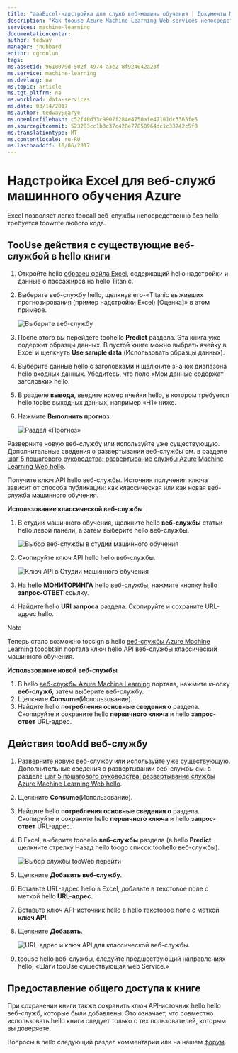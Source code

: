 ```yaml
---
title: "aaaExcel-надстройка для служб веб-машины обучения | Документы Microsoft"
description: "Как toouse Azure Machine Learning Web services непосредственно в Microsoft Excel без написания кода."
services: machine-learning
documentationcenter: 
author: tedway
manager: jhubbard
editor: cgronlun
tags: 
ms.assetid: 9618079d-502f-4974-a3e2-8f924042a23f
ms.service: machine-learning
ms.devlang: na
ms.topic: article
ms.tgt_pltfrm: na
ms.workload: data-services
ms.date: 03/14/2017
ms.author: tedway;garye
ms.openlocfilehash: c52f40d33c9907f284e4750afe47181dc3365fe5
ms.sourcegitcommit: 523283cc1b3c37c428e77850964dc1c33742c5f0
ms.translationtype: MT
ms.contentlocale: ru-RU
ms.lasthandoff: 10/06/2017
---
```

# <a name="excel-add-in-for-azure-machine-learning-web-services"></a>Надстройка Excel для веб-служб машинного обучения Azure
Excel позволяет легко toocall веб-службы непосредственно без hello требуется toowrite любого кода.

## <a name="steps-toouse-an-existing-web-service-in-hello-workbook"></a>TooUse действия с существующие веб-службой в hello книги

1. Откройте hello [образец файла Excel](http://aka.ms/amlexcel-sample-2), содержащий hello надстройки и данные о пассажиров на hello Titanic.
2. Выберите веб-службу hello, щелкнув его-«Titanic выживших прогнозирования (пример надстройки Excel) [Оценка]» в этом примере.
   
    ![Выберите веб-службу][01]
3. После этого вы перейдете toohello **Predict** раздела.  Эта книга уже содержит образцы данных. В пустой книге можно выбрать ячейку в Excel и щелкнуть **Use sample data** (Использовать образцы данных).
4. Выберите данные hello с заголовками и щелкните значок диапазона hello входных данных.  Убедитесь, что поле «Мои данные содержат заголовки» hello.
5. В разделе **вывода**, введите номер ячейки hello, в котором требуется hello toobe выходных данных, например «H1» ниже.
6. Нажмите **Выполнить прогноз**.
   
    ![Раздел «Прогноз»][02]

Разверните новую веб-службу или используйте уже существующую. Дополнительные сведения о развертывании веб-службы см. в разделе [шаг 5 пошагового руководства: развертывание службы Azure Machine Learning Web hello](machine-learning-walkthrough-5-publish-web-service.md).

Получите ключ API hello веб-службы. Источник получения ключа зависит от способа публикации: как классическая или как новая веб-служба машинного обучения.

**Использование классической веб-службы** 

1. В студии машинного обучения, щелкните hello **веб-службы** статьи hello левой панели, а затем выберите hello веб-службы.
   
    ![Выбор веб-службы в студии машинного обучения][04]
2. Скопируйте ключ API hello hello веб-службы.
   
    ![Ключ API в Студии машинного обучения][05]
3. На hello **МОНИТОРИНГА** hello веб-службы, нажмите кнопку hello **запрос-ОТВЕТ** ссылку.
4. Найдите hello **URI запроса** раздела.  Скопируйте и сохраните URL-адрес hello.

> [!NOTE]
> Теперь стало возможно toosign в hello [веб-службы Azure Machine Learning](https://services.azureml.net) tooobtain портала ключ hello API веб-службы классический машинного обучения.
> 
> 

**Использование новой веб-службы**

1. В hello [веб-службы Azure Machine Learning](https://services.azureml.net) портала, нажмите кнопку **веб-служб**, затем выберите веб-службу. 
2. Щелкните **Consume**(Использование).
3. Найдите hello **потребления основные сведения о** раздела. Скопируйте и сохраните hello **первичного ключа** и hello **запрос-ответ** URL-адрес.

## <a name="steps-tooadd-a-new-web-service"></a>Действия tooAdd веб-службу

1. Разверните новую веб-службу или используйте уже существующую. Дополнительные сведения о развертывании веб-службы см. в разделе [шаг 5 пошагового руководства: развертывание службы Azure Machine Learning Web hello](machine-learning-walkthrough-5-publish-web-service.md).
2. Щелкните **Consume**(Использование).
3. Найдите hello **потребления основные сведения о** раздела. Скопируйте и сохраните hello **первичного ключа** и hello **запрос-ответ** URL-адрес.
4. В Excel, выберите toohello **веб-службы** раздела (в hello **Predict** щелкните стрелку Назад hello toogo список toohello веб-службы).
   
    ![Выбор службы tooWeb перейти][03]
5. Щелкните **Добавить веб-службу**.
6. Вставьте URL-адрес hello в Excel, добавьте в текстовое поле с меткой hello **URL-адрес**.
7. Вставьте ключ API-источник hello в hello текстовое поле с меткой **ключ API**.
8. Щелкните **Добавить**.
   
    ![URL-адрес и ключ API для классической веб-службы.][06]
9. toouse hello веб-службы, следуйте предшествующий направлениях hello, «Шаги tooUse существующая web Service.»

## <a name="sharing-your-workbook"></a>Предоставление общего доступа к книге
При сохранении книги также сохранить ключ API-источник hello hello веб-служб, которые были добавлены. Это означает, что совместно использовать hello книги следует только с тех пользователей, которым вы доверяете.

Вопросы в hello следующий раздел комментарий или на нашем [форум](http://go.microsoft.com/fwlink/?LinkID=403669&clcid=0x409).

[01]: ./media/machine-learning-excel-add-in-for-web-services/image1.png
[02]: ./media/machine-learning-excel-add-in-for-web-services/image2.png
[03]: ./media/machine-learning-excel-add-in-for-web-services/image3.png
[04]: ./media/machine-learning-excel-add-in-for-web-services/image4.png
[05]: ./media/machine-learning-excel-add-in-for-web-services/image5.png
[06]: ./media/machine-learning-excel-add-in-for-web-services/image6.png
